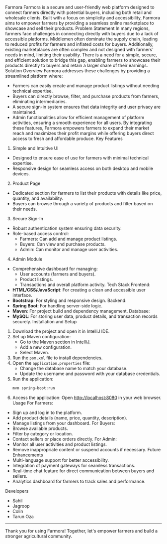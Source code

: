 Farmora
Farmora is a secure and user-friendly web platform designed to connect farmers directly with potential buyers, including both retail and wholesale clients. Built with a focus on simplicity and accessibility, Farmora aims to empower farmers by providing a seamless online marketplace to showcase and sell their products.
 Problem Statement
In many regions, farmers face challenges in connecting directly with buyers due to a lack of accessible platforms. Middlemen often dominate the supply chain, leading to reduced profits for farmers and inflated costs for buyers. Additionally, existing marketplaces are often complex and not designed with farmers' needs in mind, limiting their usability. There is a need for a simple, secure, and efficient solution to bridge this gap, enabling farmers to showcase their products directly to buyers and retain a larger share of their earnings.
 Solution Overview
Farmora addresses these challenges by providing a streamlined platform where:
- Farmers can easily create and manage product listings without needing technical expertise.
- Buyers can directly browse, filter, and purchase products from farmers, eliminating intermediaries.
- A secure sign-in system ensures that data integrity and user privacy are maintained.
- Admin functionalities allow for efficient management of platform activities, ensuring a smooth experience for all users.
By integrating these features, Farmora empowers farmers to expand their market reach and maximizes their profit margins while offering buyers direct access to fresh and affordable produce.
 Key Features
 1. Simple and Intuitive UI
- Designed to ensure ease of use for farmers with minimal technical expertise.
- Responsive design for seamless access on both desktop and mobile devices.
 2. Product Page
- Dedicated section for farmers to list their products with details like price, quantity, and availability.
- Buyers can browse through a variety of products and filter based on their needs.
 3. Secure Sign-In
- Robust authentication system ensuring data security.
- Role-based access control:
  - Farmers: Can add and manage product listings.
  - Buyers: Can view and purchase products.
  - Admin: Can monitor and manage user activities.

 4. Admin Module
- Comprehensive dashboard for managing:
  - User accounts (farmers and buyers).
  - Product listings.
  - Transactions and overall platform activity.
 Tech Stack
 Frontend:
- **HTML/CSS/JavaScript**: For creating a clean and accessible user interface.
- **Bootstrap**: For styling and responsive design.
 Backend:
- **Spring Boot**: For handling server-side logic.
- **Maven**: For project build and dependency management.
 Database:
- **MySQL**: For storing user data, product details, and transaction records securely.
 Installation and Setup
1. Download the project and open it in IntelliJ IDE.
2. Set up Maven configuration:
   - Go to the Maven section in IntelliJ.
   - Add a new configuration.
   - Select Maven.
3. Run the `pom.xml` file to install dependencies.
4. Open the `application.properties` file:
   - Change the database name to match your database.
   - Update the username and password with your database credentials.
5. Run the application:
   ```bash
   mvn spring-boot:run
   ```
6. Access the application:
   Open [http://localhost:8080](http://localhost:8080) in your web browser.
 Usage
 For Farmers:
- Sign up and log in to the platform.
- Add product details (name, price, quantity, description).
- Manage listings from your dashboard.
 For Buyers:
- Browse available products.
- Filter by category or location.
- Contact sellers or place orders directly.
 For Admin:
- Monitor all user activities and product listings.
- Remove inappropriate content or suspend accounts if necessary.
 Future Enhancements
- Multi-language support for better accessibility.
- Integration of payment gateways for seamless transactions.
- Real-time chat feature for direct communication between buyers and sellers.
- Analytics dashboard for farmers to track sales and performance.

 Developers
- Sahil
- Jagroop
- Colin
- Tarun Oza

---

Thank you for using Farmora! Together, let's empower farmers and build a stronger agricultural community.
